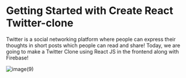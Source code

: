 # Getting Started with Create React Twitter-clone

Twitter is a social networking platform where people can express their thoughts in short posts which people can read and share! Today, we are going to make a Twitter Clone using React JS in the frontend along with Firebase!

![image(9)](https://user-images.githubusercontent.com/67253461/120151807-58310080-c20a-11eb-8b78-eb4e35a1643a.png)
